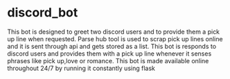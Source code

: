 # discord_bot
This bot is designed to greet two discord users and to provide them a pick up line when requested.
Parse hub tool is used to scrap pick up lines online and it is sent through api and gets stored as a list. This bot is responds to discord users and provides them with a pick up line whenever it senses phrases like pick up,love or romance.
This bot is made available online throughout 24/7 by running it constantly using flask
